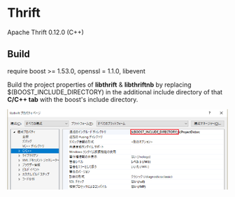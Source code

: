 # Thrift
Apache Thrift 0.12.0 (C++)

## Build
require boost >= 1.53.0, openssl = 1.1.0, libevent

Build the project properties of __libthrift__ & __libthriftnb__ by replacing 
$(BOOST_INCLUDE_DIRECTORY) in the additional include directory of that __C/C++ tab__ with the boost's include directory.

![](https://raw.githubusercontent.com/okanon/thrift/master/snapshots/include.png)
